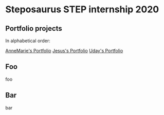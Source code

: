 # Steposaurus STEP internship 2020

## Portfolio projects

In alphabetical order:

[AnneMarie's Portfolio](http://go/agcaballero-app)
[Jesus's Portfolio](http://go/jelares-app)
[Uday's Portfolio](http://go/udaykalra-app)

## Foo
foo

## Bar
bar
